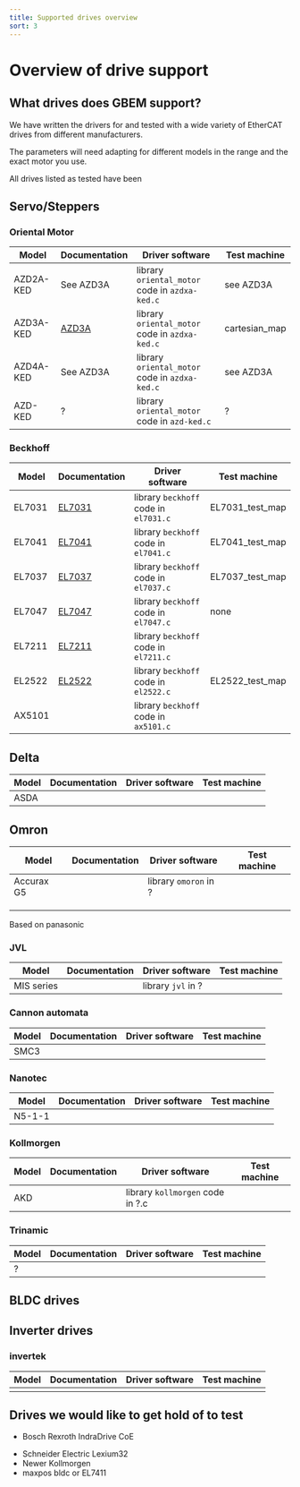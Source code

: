 ```yaml
---
title: Supported drives overview
sort: 3
---
```


# Overview of drive support

## What drives does GBEM support?

We have written the drivers for and tested with a wide variety of EtherCAT drives from different manufacturers.

The parameters will need adapting for different models in the range and the exact motor you use.

All drives listed as tested have been

## Servo/Steppers

### Oriental Motor

| Model     | Documentation            | Driver  software                               | Test machine  |
| --------- | ------------------------ | ---------------------------------------------- | ------------- |
| AZD2A-KED | See AZD3A                | library `oriental_motor` code in `azdxa-ked.c` | see AZD3A     |
| AZD3A-KED | [AZD3A](om_azd3a_ked.md) | library `oriental_motor` code in `azdxa-ked.c` | cartesian_map |
| AZD4A-KED | See AZD3A                | library `oriental_motor` code in `azdxa-ked.c` | see AZD3A     |
| AZD-KED   | ?                        | library `oriental_motor` code in `azd-ked.c`   | ?             |

### Beckhoff

| Model  | Documentation       | Driver  software                      | Test machine    |
| ------ | ------------------- | ------------------------------------- | --------------- |
| EL7031 | [EL7031](el7031.md) | library `beckhoff` code in `el7031.c` | EL7031_test_map |
| EL7041 | [EL7041](el7041.md) | library `beckhoff` code in `el7041.c` | EL7041_test_map |
| EL7037 | [EL7037](el7037.md) | library `beckhoff` code in `el7037.c` | EL7037_test_map |
| EL7047 | [EL7047](el7047.md) | library `beckhoff` code in `el7047.c` | none            |
| EL7211 | [EL7211](el7211.md) | library `beckhoff` code in `el7211.c` |                 |
| EL2522 | [EL2522](el2522.md) | library `beckhoff` code in `el2522.c` | EL2522_test_map |
| AX5101 |                     | library `beckhoff` code in `ax5101.c` |                 |

## Delta

| Model | Documentation | Driver  software | Test machine |
| ----- | ------------- | ---------------- | ------------ |
| ASDA  |               |                  |              |

## Omron

| Model      | Documentation | Driver  software      | Test machine |
| ---------- | ------------- | --------------------- | ------------ |
| Accurax G5 |               | library `omoron` in ? |              |
|            |               |                       |              |
|            |               |                       |              |
|            |               |                       |              |

Based on panasonic

### JVL

| Model      | Documentation | Driver  software   | Test machine |
| ---------- | ------------- | ------------------ | ------------ |
| MIS series |               | library `jvl` in ? |              |



### Cannon automata

| Model | Documentation | Driver  software | Test machine |
| ----- | ------------- | ---------------- | ------------ |
| SMC3  |               |                  |              |



### Nanotec

| Model  | Documentation | Driver  software | Test machine |
| ------ | ------------- | ---------------- | ------------ |
| N5-1-1 |               |                  |              |



### Kollmorgen

| Model | Documentation | Driver  software                 | Test machine |
| ----- | ------------- | -------------------------------- | ------------ |
| AKD   |               | library `kollmorgen` code in ?.c |              |

### Trinamic

| Model | Documentation | Driver  software | Test machine |
| ----- | ------------- | ---------------- | ------------ |
| ?     |               |                  |              |

## BLDC drives





## Inverter drives

### invertek

| Model | Documentation | Driver  software | Test machine |
| ----- | ------------- | ---------------- | ------------ |
|       |               |                  |              |

## Drives we would like to get hold of to test

* Bosch Rexroth IndraDrive CoE

- Schneider Electric Lexium32
- Newer Kollmorgen
- maxpos bldc or EL7411

